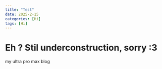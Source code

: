 ```yaml
---
title: "Test"
date: 2025-2-15
categories: [Hi]
tags: [Hi]
---
```


# Eh ? Stil underconstruction, sorry :3

my ultra pro max blog


